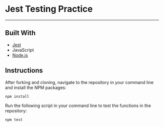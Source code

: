 # Jest Testing Practice

---

## Built With
* [Jest](https://jestjs.io)
* JavaScript
* [Node.js](https://nodejs.org/en)

## Instructions

After forking and cloning, navigate to the repository in your command line and install the NPM packages:
```
npm install
```

Run the following script in your command line to test the functions in the repository:
```
npm test
```
